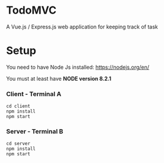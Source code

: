 # TodoMVC
A Vue.js / Express.js web application for keeping track of task

# Setup

You need to have Node Js installed: https://nodejs.org/en/

You must at least have **NODE version 8.2.1**

### Client - Terminal A
```
cd client
npm install
npm start
```

### Server - Terminal B
```
cd server
npm install
npm start
```